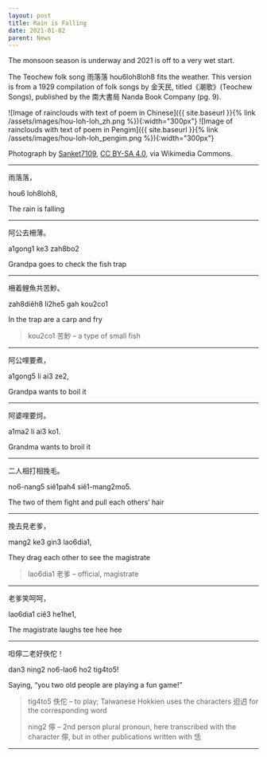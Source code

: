 ```yaml
---
layout: post
title: Rain is Falling
date: 2021-01-02
parent: News
---
```


The monsoon season is underway and 2021 is off to a very wet start.

The Teochew folk song 雨落落 hou6loh8loh8 fits the weather. This version is from a 1929 compilation of folk songs by 金天民, titled《潮歌》(Teochew Songs), published by the 南大書局 Nanda Book Company (pg. 9).

![Image of rainclouds with text of poem in Chinese]({{ site.baseurl }}{% link /assets/images/hou-loh-loh_zh.png %}){:width="300px"}
![Image of rainclouds with text of poem in Pengim]({{ site.baseurl }}{% link /assets/images/hou-loh-loh_pengim.png %}){:width="300px"}

Photograph by <a href="https://commons.wikimedia.org/wiki/File:Monsoon_Incoming.jpg">Sanket7109</a>, <a href="https://creativecommons.org/licenses/by-sa/4.0">CC BY-SA 4.0</a>, via Wikimedia Commons.

<hr />

雨落落，

hou6 loh8loh8,

The rain is falling

<hr />

阿公去柵薄。

a1gong1 ke3 zah8bo2

Grandpa goes to check the fish trap

<hr />

柵着鲤魚共苦魦。

zah8diêh8 li2he5 gah kou2co1

In the trap are a carp and fry

> kou2co1 苦魦 – a type of small fish

<hr />

阿公哩要煮，

a1gong5 li ai3 ze2,

Grandpa wants to boil it

<hr />

阿婆哩要炣。

a1ma2 li ai3 ko1.

Grandma wants to broil it

 <hr />

二人相打相挽毛。

no6-nang5 siê1pah4 siê1-mang2mo5.

The two of them fight and pull each others’ hair

<hr />

挽去見老爹，

mang2 ke3 gin3 lao6dia1,

They drag each other to see the magistrate

> lao6dia1 老爹 – official, magistrate

<hr />

老爹笑呵呵，

lao6dia1 ciê3 he1he1,

The magistrate laughs tee hee hee

<hr />

呾儜二老好佚佗！

dan3 ning2 no6-lao6 ho2 tig4to5!

Saying, “you two old people are playing a fun game!”

> tig4to5 佚佗 – to play; Taiwanese Hokkien uses the characters 𨑨迌 for the corresponding word
>
> ning2 儜 – 2nd person plural pronoun, here transcribed with the character 儜, but in other publications written with 恁

<hr />

